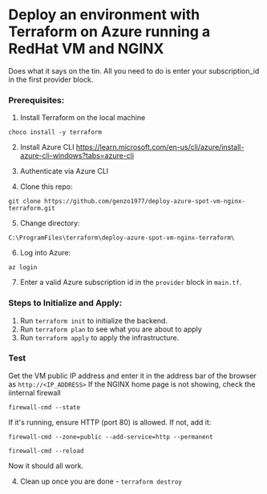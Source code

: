 # Deploy an environment with Terraform on Azure running a RedHat VM and NGINX
Does what it says on the tin. All you need to do is enter your subscription_id in the first provider block.

### Prerequisites:
1. Install Terraform on the local machine

`choco install -y terraform`

2. Install Azure CLI
https://learn.microsoft.com/en-us/cli/azure/install-azure-cli-windows?tabs=azure-cli

3. Authenticate via Azure CLI

4. Clone this repo:

`git clone https://github.com/genzo1977/deploy-azure-spot-vm-nginx-terraform.git`

5. Change directory:

`C:\ProgramFiles\terraform\deploy-azure-spot-vm-nginx-terraform\`

6. Log into Azure:

`az login`

7. Enter a valid Azure subscription id in the `provider` block in `main.tf`.

### Steps to Initialize and Apply:
1. Run `terraform init` to initialize the backend.
2. Run `terraform plan` to see what you are about to apply
3. Run `terraform apply` to apply the infrastructure.

### Test
Get the VM public IP address and enter it in the address bar of the browser as `http://<IP_ADDRESS>`
If the NGINX home page is not showing, check the iinternal firewall

`firewall-cmd --state`

If it's running, ensure HTTP (port 80) is allowed. If not, add it:

`firewall-cmd --zone=public --add-service=http --permanent`

`firewall-cmd --reload`

Now it should all work.


4. Clean up once you are done - `terraform destroy`




